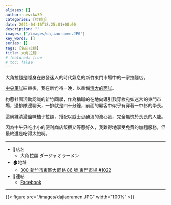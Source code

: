 ```yaml
---
aliases: []
author: nevikw39
categories: [拉麵🍜]
date: 2021-04-16T18:25:01+08:00
description: ""
images: ["/images/dajiaoramen.JPG"]
key_words: []
series: []
tags: [名店拉麵]
title: 大角拉麵
# featured: true
# toc: false
---
```


大角拉麵是隱身在散發迷人的時代氣息的新竹東門市場中的一家拉麵店。

[中央筆試](/posts/ncu/)結束後，我在新竹待一晚，以準備[清大的面試](/posts/nthu/)。

約惹社團活動認識的新竹同學，作為稱職的在地向導引我穿梭宛如迷宮的東門市場，邊排隊邊聊天，一排就是四十分鐘，前面的顧客中似乎有穿著一中衫的學長。

這碗雞清湯鹽味柚子拉麵，搭配以威士忌醃漬的溏心蛋，完全無愧於長長的人龍。

因為中午只吃小小的便利商店飯糰又等惹好久，我難得地享受免費的加麵服務，但最終還是吃得太飽啊。

---
+ 🏬店名
    * 大角拉麵 ダージャオラーメン
+ 🏠地址
    * [300 新竹市東區大同路 86 號 東門市場 #1022](https://g.page/DAJIAORAMEN)
+ 🔗連結
    * [Facebook](https://www.facebook.com/dajiaoramen/)
---

{{< figure src="/images/dajiaoramen.JPG" width="100%" >}}

